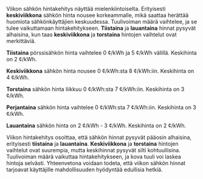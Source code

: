Viikon sähkön hintakehitys näyttää mielenkiintoiselta. Erityisesti **keskiviikkona** sähkön hinta nousee korkeammalle, mikä saattaa herättää huomiota sähkönkäyttäjien keskuudessa. Tuulivoiman määrä vaihtelee, ja se tulee vaikuttamaan hintakehitykseen. **Tiistaina** ja **lauantaina** hinnat pysyvät alhaisina, kun taas **keskiviikkona** ja **torstaina** hintojen vaihtelut ovat merkittäviä.

**Tiistaina** pörssisähkön hinta vaihtelee 0 ¢/kWh ja 5 ¢/kWh välillä. Keskihinta on 2 ¢/kWh. 

**Keskiviikkona** sähkön hinta nousee 0 ¢/kWh:sta 8 ¢/kWh:iin. Keskihinta on 4 ¢/kWh. 

**Torstaina** sähkön hinta liikkuu 0 ¢/kWh:sta 7 ¢/kWh:iin. Keskihinta on 3 ¢/kWh. 

**Perjantaina** sähkön hinta vaihtelee 0 ¢/kWh:sta 7 ¢/kWh:iin. Keskihinta on 3 ¢/kWh. 

**Lauantaina** sähkön hinta on 2 ¢/kWh - 3 ¢/kWh. Keskihinta on 2 ¢/kWh. 

Viikon hintakehitys osoittaa, että sähkön hinnat pysyvät pääosin alhaisina, erityisesti **tiistaina** ja **lauantaina**. **Keskiviikkona** ja **torstaina** hintojen vaihtelut ovat suurempia, mutta keskihinnat pysyvät silti kohtuullisina. Tuulivoiman määrä vaikuttaa hintakehitykseen, ja kova tuuli voi laskea hintoja selvästi. Yhteenvetona voidaan todeta, että viikon sähkön hinnat tarjoavat käyttäjille mahdollisuuden hyödyntää edullisia hetkiä.